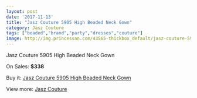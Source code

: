 ```yaml
---
layout: post
date: '2017-11-13'
title: "Jasz Couture 5905 High Beaded Neck Gown"
category: Jasz Couture
tags: ["beaded","brand","party","dresses","couture"]
image: http://img.princessan.com/43565-thickbox_default/jasz-couture-5905-high-beaded-neck-gown.jpg
---
```

Jasz Couture 5905 High Beaded Neck Gown

On Sales: **$338**
<a href="https://www.princessan.com/en/jasz-couture/20270-jasz-couture-5905-high-beaded-neck-gown.html"><amp-img layout="responsive" width="600" height="600" src="//img.princessan.com/43565-thickbox_default/jasz-couture-5905-high-beaded-neck-gown.jpg" alt="Jasz Couture 5905 High Beaded Neck Gown 0" /></a>
<a href="https://www.princessan.com/en/jasz-couture/20270-jasz-couture-5905-high-beaded-neck-gown.html"><amp-img layout="responsive" width="600" height="600" src="//img.princessan.com/43566-thickbox_default/jasz-couture-5905-high-beaded-neck-gown.jpg" alt="Jasz Couture 5905 High Beaded Neck Gown 1" /></a>

Buy it: [Jasz Couture 5905 High Beaded Neck Gown](https://www.princessan.com/en/jasz-couture/20270-jasz-couture-5905-high-beaded-neck-gown.html "Jasz Couture 5905 High Beaded Neck Gown")

View more: [Jasz Couture](https://www.princessan.com/en/24-jasz-couture "Jasz Couture")